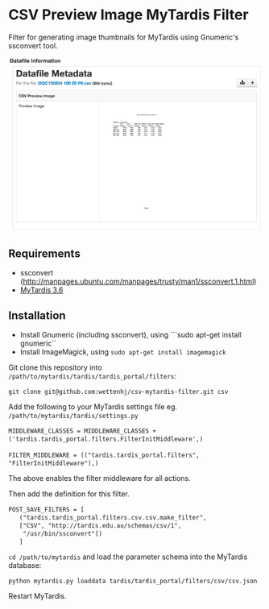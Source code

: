 CSV Preview Image MyTardis Filter
=================================

Filter for generating image thumbnails for MyTardis using Gnumeric's ssconvert tool.

![Screenshot](images/csv_preview_image.png)

## Requirements
 - ssconvert (http://manpages.ubuntu.com/manpages/trusty/man1/ssconvert.1.html)
 - [MyTardis 3.6](https://github.com/mytardis/mytardis/branches/3.6)

## Installation

 - Install Gnumeric (including ssconvert), using ```sudo apt-get install gnumeric``
 - Install ImageMagick, using ```sudo apt-get install imagemagick```

Git clone this repository into `/path/to/mytardis/tardis/tardis_portal/filters`:
    
    git clone git@github.com:wettenhj/csv-mytardis-filter.git csv

Add the following to your MyTardis settings file eg. `/path/to/mytardis/tardis/settings.py`

```
MIDDLEWARE_CLASSES = MIDDLEWARE_CLASSES + ('tardis.tardis_portal.filters.FilterInitMiddleware',)

FILTER_MIDDLEWARE = (("tardis.tardis_portal.filters", "FilterInitMiddleware"),)
```

The above enables the filter middleware for all actions.

Then add the definition for this filter.

```
POST_SAVE_FILTERS = [
   ("tardis.tardis_portal.filters.csv.csv.make_filter",
   ["CSV", "http://tardis.edu.au/schemas/csv/1",
    "/usr/bin/ssconvert"])
   ]
```
`cd /path/to/mytardis` and load the parameter schema into the MyTardis database:

```
python mytardis.py loaddata tardis/tardis_portal/filters/csv/csv.json
```

Restart MyTardis.
